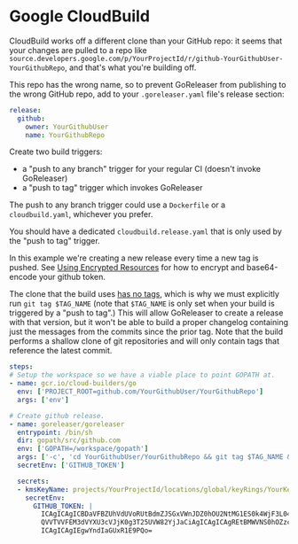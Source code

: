 # Google CloudBuild

CloudBuild works off a different clone than your GitHub repo: it seems that
your changes are pulled to a repo like
`source.developers.google.com/p/YourProjectId/r/github-YourGithubUser-YourGithubRepo`,
and that's what you're building off.

This repo has the wrong name, so to prevent GoReleaser from publishing to
the wrong GitHub repo, add to your `.goreleaser.yaml` file's release section:

```yaml
release:
  github:
    owner: YourGithubUser
    name: YourGithubRepo
```

Create two build triggers:

- a "push to any branch" trigger for your regular CI (doesn't invoke GoReleaser)
- a "push to tag" trigger which invokes GoReleaser

The push to any branch trigger could use a `Dockerfile` or a `cloudbuild.yaml`,
whichever you prefer.

You should have a dedicated `cloudbuild.release.yaml` that is only used by the
"push to tag" trigger.

In this example we're creating a new release every time a new tag is pushed.
See [Using Encrypted Resources](https://cloud.google.com/cloud-build/docs/securing-builds/use-encrypted-secrets-credentials)
for how to encrypt and base64-encode your github token.

The clone that the build uses
[has no tags](https://issuetracker.google.com/u/1/issues/113668706),
which is why we must explicitly run `git tag $TAG_NAME` (note that `$TAG_NAME`
is only set when your build is triggered by a "push to tag".)
This will allow GoReleaser to create a release with that version,
but it won't be able to build a proper
changelog containing just the messages from the commits since the prior tag.
Note that the build performs a shallow clone of git repositories and will
only contain tags that reference the latest commit.

```yaml
steps:
# Setup the workspace so we have a viable place to point GOPATH at.
- name: gcr.io/cloud-builders/go
  env: ['PROJECT_ROOT=github.com/YourGithubUser/YourGithubRepo']
  args: ['env']

# Create github release.
- name: goreleaser/goreleaser
  entrypoint: /bin/sh
  dir: gopath/src/github.com
  env: ['GOPATH=/workspace/gopath']
  args: ['-c', 'cd YourGithubUser/YourGithubRepo && git tag $TAG_NAME && /goreleaser' ]
  secretEnv: ['GITHUB_TOKEN']

  secrets:
  - kmsKeyName: projects/YourProjectId/locations/global/keyRings/YourKeyRing/cryptoKeys/YourKey
    secretEnv:
      GITHUB_TOKEN: |
        ICAgICAgICBDaVFBZUhVdUVoRUtBdmZJSGxVWnJDZ0hOU2NtMG1ES0k4WjF3L04zT3pEazhRbDZr
        QVVTVVFEM3dVYXU3cVJjK0g3T25UVW82YjJaCiAgICAgICAgREtBMWVNS0hOZzcyOUtmSGoyWk1x
        ICAgICAgIEgwYndIaGUxR1E9PQo=

```

